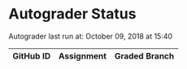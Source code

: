 # Autograder Status
Autograder last run at: October 09, 2018 at 15:40

| GitHub ID | Assignment | Graded Branch |
|-----------|------------|---------------|
